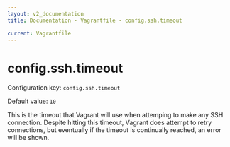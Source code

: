 ```yaml
---
layout: v2_documentation
title: Documentation - Vagrantfile - config.ssh.timeout

current: Vagrantfile
---
```

# config.ssh.timeout

Configuration key: `config.ssh.timeout`

Default value: `10`

This is the timeout that Vagrant will use when attemping to make
any SSH connection. Despite hitting this timeout, Vagrant does attempt
to retry connections, but eventually if the timeout is continually
reached, an error will be shown.
